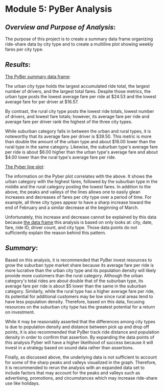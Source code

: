 # Module 5: PyBer Analysis

## *Overview and Purpose of Analysis*:
The purpose of this project is to create a summary data frame organizing ride-share data by city type and to create a multiline plot showing weekly fares per city type.

## *Results*:
[The PyBer summary data frame](https://github.com/laurlen2112/Pyber_Analysis/blob/main/analysis/PyBer_DF_Summary.png):

 The urban city type holds the largest accumulated ride total, the largest number of drivers, and the largest total fares.  Despite those 
  metrics, the urban type posts the lowest average fare per ride at $24.53 and the lowest average fare for per driver at $16.57.  

 By contrast, the rural city type posts the lowest ride totals, lowest number of drivers, and lowest fare totals; however, its average fare per ride and 
  average fare per driver rank the highest of the three city types.  

 While suburban category falls in between the urban and rural types, it is noteworthy that its average fare per driver is $39.50.  This metric is more than double the amount of 
  the urban type and about $16.00 lower than the rural type in the same category.  Likewise, the suburban type's average fare per ride is about $6.00 higher than the urban type's average fare and about 
		$4.00 lower than the rural type's average fare per ride.
 
[The Pyber line plot](https://github.com/laurlen2112/Pyber_Analysis/blob/main/analysis/PyBer_Plot.png):

 The information on the Pyber plot correlates with the above.  It shows the urban category with the highest fares, followed by the suburban type in the middle and the rural category posting the lowest fares.  In addition to the above, the peaks and valleys of the lines allows one to easily glean increases and decreases of fares per city type over a period of time.  For example, all three city types appear to have a sharp increase toward the end of February and a similar decrease at the beginning of March.  

 Unfortunately, this increase and decrease cannot be explained by this data because [the data frame](https://github.com/laurlen2112/Pyber_Analysis/blob/main/analysis/pyber%20analysis%20DF%20in%20code.png)  this analysis is based on only looks at: city, date, fare, ride ID, driver count, and city type.  Those data points do not sufficiently explain the reason behind this pattern.

## *Summary*:

Based on this analysis, it is recommended that PyBer invest resources to grow the suburban type market share because its average fare per ride is more lucrative than the urban city type and its population density will likely provide more customers than the rural category.  Although the urban category's total rides are about double that of the suburban type, its average fare per ride is about $5 lower than the same in the suburban category.  Similarly, while the rural type has a higher average fare per ride, its potential for additional customers may be low since rural areas tend to have less population density.  Therefore, based on this data, focusing resources on the suburban city type has the greatest potential for a return on investment.

While it may be reasonably asserted that the differences among city types is due to population density and distance between pick up and drop off points, it is also recommended that PyBer track ride distance and population density in order to confirm that assertion.  By expanding the data points of this analysis Pyber will have a higher likelihood of success because it will invest in a strategy based on sound data rather than assertions.

Finally, as discussed above, the underlying data is not sufficient to account for some of the sharp peaks and valleys visualized in the graph.  Therefore, it is recommended to rerun the analysis with an expanded data set to include factors that may account for the peaks and valleys such as advertising, promotions, and circumstances which may increase ride-share use like holidays. 
